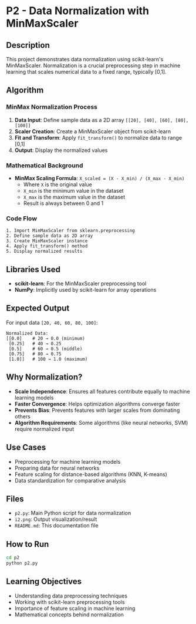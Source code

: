 # P2 - Data Normalization with MinMaxScaler

## Description
This project demonstrates data normalization using scikit-learn's MinMaxScaler. Normalization is a crucial preprocessing step in machine learning that scales numerical data to a fixed range, typically [0,1].

## Algorithm

### MinMax Normalization Process
1. **Data Input**: Define sample data as a 2D array `[[20], [40], [60], [80], [100]]`
2. **Scaler Creation**: Create a MinMaxScaler object from scikit-learn
3. **Fit and Transform**: Apply `fit_transform()` to normalize data to range [0,1]
4. **Output**: Display the normalized values

### Mathematical Background
- **MinMax Scaling Formula**: `X_scaled = (X - X_min) / (X_max - X_min)`
  - Where `X` is the original value
  - `X_min` is the minimum value in the dataset
  - `X_max` is the maximum value in the dataset
  - Result is always between 0 and 1

### Code Flow
```
1. Import MinMaxScaler from sklearn.preprocessing
2. Define sample data as 2D array
3. Create MinMaxScaler instance
4. Apply fit_transform() method
5. Display normalized results
```

## Libraries Used
- **scikit-learn**: For the MinMaxScaler preprocessing tool
- **NumPy**: Implicitly used by scikit-learn for array operations

## Expected Output
For input data `[20, 40, 60, 80, 100]`:
```
Normalized Data:
[[0.0]    # 20 → 0.0 (minimum)
 [0.25]   # 40 → 0.25
 [0.5]    # 60 → 0.5 (middle)
 [0.75]   # 80 → 0.75
 [1.0]]   # 100 → 1.0 (maximum)
```

## Why Normalization?
- **Scale Independence**: Ensures all features contribute equally to machine learning models
- **Faster Convergence**: Helps optimization algorithms converge faster
- **Prevents Bias**: Prevents features with larger scales from dominating others
- **Algorithm Requirements**: Some algorithms (like neural networks, SVM) require normalized input

## Use Cases
- Preprocessing for machine learning models
- Preparing data for neural networks
- Feature scaling for distance-based algorithms (KNN, K-means)
- Data standardization for comparative analysis

## Files
- `p2.py`: Main Python script for data normalization
- `i2.png`: Output visualization/result
- `README.md`: This documentation file

## How to Run
```bash
cd p2
python p2.py
```

## Learning Objectives
- Understanding data preprocessing techniques
- Working with scikit-learn preprocessing tools
- Importance of feature scaling in machine learning
- Mathematical concepts behind normalization
